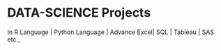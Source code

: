 # DATA-SCIENCE Projects 
In R Language | Python Language | Advance Excel| SQL | Tableau | SAS etc.,

